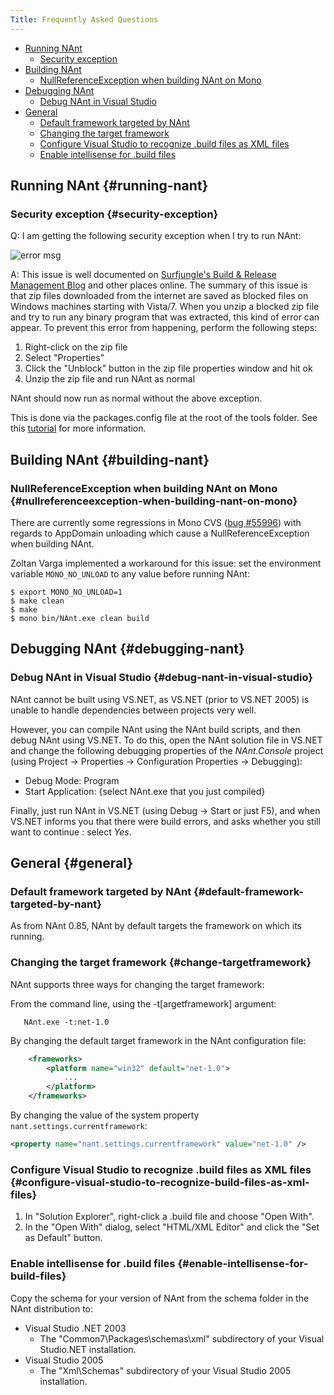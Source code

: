 ```yaml
---
Title: Frequently Asked Questions
---
```


[//]: # (TOC Begin)

* [Running NAnt](#running-nant)
    * [Security exception](#security-exception)
* [Building NAnt](#building-nant)
    * [NullReferenceException when building NAnt on Mono](#nullreferenceexception-when-building-nant-on-mono)
* [Debugging NAnt](#debugging-nant)
    * [Debug NAnt in Visual Studio](#debug-nant-in-visual-studio)
* [General](#general)
    * [Default framework targeted by NAnt](#default-framework-targeted-by-nant)
    * [Changing the target framework](#change-targetframework)
    * [Configure Visual Studio to recognize .build files as XML files](#configure-visual-studio-to-recognize-build-files-as-xml-files)
    * [Enable intellisense for .build files](#enable-intellisense-for-build-files)

[//]: # (TOC End)

## Running NAnt {#running-nant}

### Security exception {#security-exception}

Q: I am getting the following security exception when I try to run NAnt:  

![error msg](https://cloud.githubusercontent.com/assets/7837837/3226348/10083990-f06b-11e3-8955-263c885a5ffa.jpg)

A: This issue is well documented on [Surfjungle's Build & Release Management Blog](http://surfjungle.blogspot.com/2011/11/tip-running-nant-091-on-windows-7.html) and other places online. The summary of this issue is that zip files downloaded from the internet are saved as blocked files on Windows machines starting with Vista/7. When you unzip a blocked zip file and try to run any binary program that was extracted, this kind of error can appear.  To prevent this error from happening, perform the following steps:

1. Right-click on the zip file
2. Select "Properties"
3. Click the "Unblock" button in the zip file properties window and hit ok
4. Unzip the zip file and run NAnt as normal

NAnt should now run as normal without the above exception.

This is done via the packages.config file at the root of the tools folder.  See this [tutorial](https://cakebuild.net/docs/tutorials/pinning-cake-version) for more information.

## Building NAnt {#building-nant}

### NullReferenceException when building NAnt on Mono {#nullreferenceexception-when-building-nant-on-mono}

There are currently some regressions in Mono CVS ([bug #55996](http://bugzilla.ximian.com/show_bug.cgi?id=55996)) with regards to AppDomain unloading which cause a NullReferenceException when building NAnt.

Zoltan Varga implemented a workaround for this issue: set the environment variable `MONO_NO_UNLOAD` to any value before running NAnt:

```
$ export MONO_NO_UNLOAD=1
$ make clean
$ make
$ mono bin/NAnt.exe clean build
```

## Debugging NAnt {#debugging-nant}

### Debug NAnt in Visual Studio {#debug-nant-in-visual-studio}

NAnt cannot be built using VS.NET, as VS.NET (prior to VS.NET 2005) is unable to handle dependencies between projects very well.

However, you can compile NAnt using the NAnt build scripts, and then debug NAnt using VS.NET. To do this, open the NAnt solution file in VS.NET and change the following debugging properties of the _NAnt.Console_ project (using Project -> Properties -> Configuration Properties -> Debugging):

* Debug Mode: Program
* Start Application: {select NAnt.exe that you just compiled}

Finally, just run NAnt in VS.NET (using Debug -> Start or just F5), and when VS.NET informs you that there were build errors, and asks whether you still want to continue : select _Yes_.

## General {#general}

### Default framework targeted by NAnt {#default-framework-targeted-by-nant}

As from NAnt 0.85, NAnt by default targets the framework on which its running.

### Changing the target framework {#change-targetframework}

NAnt supports three ways for changing the target framework:

From the command line, using the -t\[argetframework\] argument:

```    NAnt.exe -t:net-1.0 ```

By changing the default target framework in the NAnt configuration file:

```xml
    <frameworks>
        <platform name="win32" default="net-1.0">
            ...
        </platform>
    </frameworks>
```

By changing the value of the system property `nant.settings.currentframework`: 

```xml 
<property name="nant.settings.currentframework" value="net-1.0" /> 
```

### Configure Visual Studio to recognize .build files as XML files {#configure-visual-studio-to-recognize-build-files-as-xml-files}

1. In "Solution Explorer", right-click a .build file and choose "Open With".
2. In the "Open With" dialog, select "HTML/XML Editor" and click the "Set as Default" button.

### Enable intellisense for .build files {#enable-intellisense-for-build-files}

Copy the schema for your version of NAnt from the schema folder in the NAnt distribution to:

* Visual Studio .NET 2003
    * The "Common7\Packages\schemas\xml" subdirectory of your Visual Studio.NET installation.
* Visual Studio 2005
    * The "Xml\Schemas" subdirectory of your Visual Studio 2005 installation.